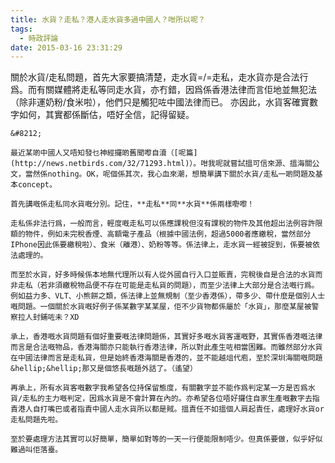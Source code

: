 ```yaml
---
title: 水貨？走私？港人走水貨多過中國人？咁所以呢？
tags:
  - 時政評論
date: 2015-03-16 23:31:29
---
```


關於水貨/走私問題，首先大家要搞清楚，走水貨=/=走私，走水貨亦是合法行爲。而有關媒體將走私等同走水貨，亦冇錯，因爲係香港法律而言佢地並無犯法（除非運奶粉/食米啦），他們只是觸犯咗中國法律而已。 亦因此，水貨客確實數字如何，其實都係斷估，唔好全信，記得留疑。

	&#8212;

	最近某啲中國人又唔知發乜神經攞啲舊聞嚟自瀆（[呢篇](http://news.netbirds.com/32/71293.html)）。咁我呢就嘗試搵可信來源、搵海關公文，當然係nothing。OK，呢個係其次，我心血來潮，想簡單講下關於水貨/走私一啲問題及基本concept。

	首先講嘅係走私同水貨嘅分別。記住，**走私**同**水貨**係兩樣嘢嚟！

	走私係非法行爲，一般而言，輕度嘅走私可以係應課稅但沒有課稅的物件及其他超出法例容許限額的物件，例如未完稅香煙、高額電子產品（根據中國法例，超過5000者應繳稅，當然部分IPhone因此係要繳稅啦）、食米（離港）、奶粉等等。係法律上，走水貨一經被捉到，係要被依法處理的。

	而至於水貨，好多時候係本地無代理所以有人從外國自行入口並販賣，完稅後自是合法的水貨而非走私（若非須繳稅物品便不存在可能是走私貨的問題），而至少法律上大部分是合法嘅行爲。例如益力多、VLT、小熊餅之類，係法律上並無規制（至少香港係），帶多少、帶什麼是個別人士嘅問題。一個關於水貨嘅好例子係某數字某某屋，佢不少貨物都係屬於「水貨」，那麼某屋被警察拉人封鋪咗未？XD

	承上，香港嘅水貨問題有個好重要嘅法律問題係，其實好多嘅水貨客運嘅野，其實係香港嘅法律而言是合法嘅物品，香港海關亦只能執行香港法律，所以對此產生咗相當困難。而雖然部分水貨在中國法律而言是走私貨，但是始終香港海關是香港的，並不能越俎代庖，至於深圳海關嘅問題&hellip;&hellip;那又是個悠長嘅題外話了。（遙望）

	再承上，所有水貨客嘅數字我希望各位持保留態度，有關數字並不能作爲判定某一方是否爲水貨/走私的主力嘅判定，因爲水貨是不會計算在內的。亦希望各位唔好攞住自家生產嘅數字去指責港人自打嘴巴或者指責中國人走水貨所以都是賊。搵責任不如搵個人肩起責任，處理好水貨or走私問題先啦。

	至於要處理方法其實可以好簡單，簡單如對等的一天一行便能限制唔少。但真係要做，似乎好似難過叫佢落臺。